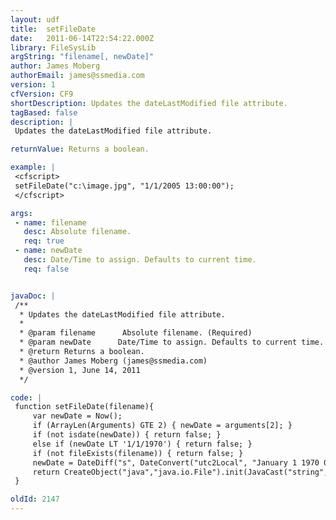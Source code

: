 ```yaml
---
layout: udf
title:  setFileDate
date:   2011-06-14T22:54:22.000Z
library: FileSysLib
argString: "filename[, newDate]"
author: James Moberg
authorEmail: james@ssmedia.com
version: 1
cfVersion: CF9
shortDescription: Updates the dateLastModified file attribute.
tagBased: false
description: |
 Updates the dateLastModified file attribute.

returnValue: Returns a boolean.

example: |
 <cfscript>
 setFileDate("c:\image.jpg", "1/1/2005 13:00:00");
 </cfscript>

args:
 - name: filename
   desc: Absolute filename.
   req: true
 - name: newDate
   desc: Date/Time to assign. Defaults to current time.
   req: false


javaDoc: |
 /**
  * Updates the dateLastModified file attribute.
  * 
  * @param filename      Absolute filename. (Required)
  * @param newDate      Date/Time to assign. Defaults to current time. (Optional)
  * @return Returns a boolean. 
  * @author James Moberg (james@ssmedia.com) 
  * @version 1, June 14, 2011 
  */

code: |
 function setFileDate(filename){
     var newDate = Now();
     if (ArrayLen(Arguments) GTE 2) { newDate = arguments[2]; }
     if (not isdate(newDate)) { return false; }
     else if (newDate LT '1/1/1970') { return false; }
     if (not fileExists(filename)) { return false; }
     newDate = DateDiff("s", DateConvert("utc2Local", "January 1 1970 00:00"), newDate) * 1000;
     return CreateObject("java","java.io.File").init(JavaCast("string",filename)).setLastModified(newDate);
 }

oldId: 2147
---
```


